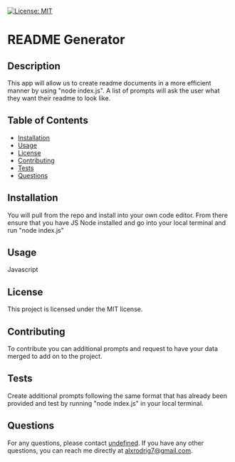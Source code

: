 
[![License: MIT](https://img.shields.io/badge/License-MIT-yellow.svg)](https://opensource.org/licenses/MIT)
    
# README Generator

## Description
This app will allow us to create readme documents in a more efficient manner by using "node index.js". A list of prompts will ask the user what they want their readme to look like.

## Table of Contents
- [Installation](#installation)
- [Usage](#usage)
- [License](#license)
- [Contributing](#contributing)
- [Tests](#tests)
- [Questions](#questions)

## Installation
You will pull from the repo and install into your own code editor. From there ensure that you have JS Node installed and go into your local terminal  and run "node index.js"

## Usage
Javascript

## License
This project is licensed under the MIT license.

## Contributing
To contribute you can additional prompts and request to have your data merged to add on to the project.

## Tests
Create additional prompts following the same format that has already been provided and test by running "node index.js" in your local terminal. 

## Questions
For any questions, please contact [undefined](https://github.com/undefined). If you have any other questions, you can reach me directly at alxrodrig7@gmail.com.
